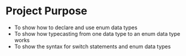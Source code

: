# Project Purpose

* To show how to declare and use enum data types
* To show how typecasting from one data type to an enum data type works
* To show the syntax for switch statements and enum data types